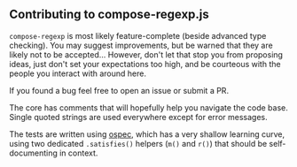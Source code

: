 ## Contributing to compose-regexp.js

`compose-regexp` is most likely feature-complete (beside advanced type checking). You may suggest improvements, but be warned that they are likely not to be accepted... However, don't let that stop you from proposing ideas, just don't set your expectations too high, and be courteous with the people you interact with around here.

If you found a bug feel free to open an issue or submit a PR.

The core has comments that will hopefully help you navigate the code base. Single quoted strings are used everywhere except for error messages.

The tests are written using [ospec](https://github.com/MithrilJS/ospec), which has a very shallow learning curve, using two dedicated `.satisfies()` helpers (`m()` and `r()`) that should be self-documenting in context.